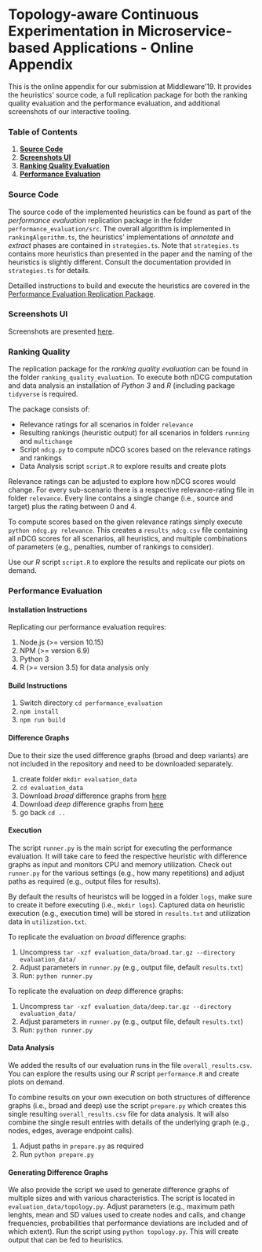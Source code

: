 # Topology-aware Continuous Experimentation in Microservice-based Applications - Online Appendix

This is the online appendix for our submission at Middleware'19. It provides the heuristics' source code, a full replication package for both the ranking quality evaluation and the performance evaluation, and additional screenshots of our interactive tooling.

### Table of Contents
1. **[Source Code](#source-code)**<br>
2. **[Screenshots UI](#screenshots-ui)**<br>
3. **[Ranking Quality Evaluation](#ranking-quality)**<br>
4. **[Performance Evaluation](#performance-evaluation)**<br>

### Source Code
The source code of the implemented heuristics can be found as part of the _performance evaluation_ replication package in the folder `performance_evaluation/src`. The overall algorithm is implemented in `rankingAlgorithm.ts`, the heuristics' implementations of _annotate_ and _extract_ phases are contained in `strategies.ts`. Note that `strategies.ts` contains more heuristics than presented in the paper and the naming of the heuristics is slightly different. Consult the documentation provided in `strategies.ts` for details.

Detailled instructions to build and execute the heuristics are covered in the [Performance Evaluation Replication Package](#performance-evaluation).

### Screenshots UI
Screenshots are presented [here](screenshots.md).

### Ranking Quality
The replication package for the _ranking quality evaluation_ can be found in the folder `ranking_quality_evaluation`. To execute both nDCG computation and data analysis an installation of _Python 3_ and _R_ (including package `tidyverse` is required.

The package consists of:
* Relevance ratings for all scenarios in folder `relevance` <br>
* Resulting rankings (heuristic output) for all scenarios in folders `running` and `multichange`<br>
* Script `ndcg.py` to compute nDCG scores based on the relevance ratings and rankings<br>
* Data Analysis script `script.R` to explore results and create plots<br>

Relevance ratings can be adjusted to explore how nDCG scores would change. For every sub-scenario there is a respective relevance-rating file in folder `relevance`. Every line contains a single change (i.e., source and target) plus the rating between 0 and 4.

To compute scores based on the given relevance ratings simply execute `python ndcg.py relevance`.
This creates a `results_ndcg.csv` file containing all nDCG scores for all scenarios, all heuristics, and multiple combinations of parameters (e.g., penalties, number of rankings to consider).

Use our _R_ script `script.R` to explore the results and replicate our plots on demand.


### Performance Evaluation

#### Installation Instructions
Replicating our performance evaluation requires:
1. Node.js (>= version 10.15)
2. NPM (>= version 6.9)
3. Python 3 
4. R (>= version 3.5) for data analysis only

#### Build Instructions
1. Switch directory `cd performance_evaluation`
2. `npm install`
3. `npm run build`

#### Difference Graphs
Due to their size the used difference graphs (broad and deep variants) are not included in the repository and need to be downloaded separately.

1. create folder `mkdir evaluation_data`
2. `cd evaluation_data`
3. Download _broad_ difference graphs from [here](https://figshare.com/s/0b92e30e27a420d8db6b)
4. Download _deep_ difference graphs from [here](https://figshare.com/s/8b8e17b2fb01f13ab705)
5. go back `cd ..`

#### Execution
The script `runner.py` is the main script for executing the performance evaluation. It will take care to feed the respective heuristic with difference graphs as input and monitors CPU and memory utilization. Check out `runner.py` for the various settings (e.g., how many repetitions) and adjust paths as required (e.g., output files for results). 

By default the results of heuristcs will be logged in a folder `logs`, make sure to create it before executing (i.e., `mkdir logs`).
Captured data on heuristic execution (e.g., execution time) will be stored in `results.txt` and utilization data in `utilization.txt`.

To replicate the evaluation on _broad_ difference graphs:
1. Uncompress `tar -xzf evaluation_data/broad.tar.gz --directory evaluation_data/`
2. Adjust parameters in `runner.py` (e.g., output file, default `results.txt`)
3. Run: `python runner.py`

To replicate the evaluation on _deep_ difference graphs:
1. Uncompress `tar -xzf evaluation_data/deep.tar.gz --directory evaluation_data/`
2. Adjust parameters in `runner.py` (e.g., output file, default `results.txt`)
2. Run: `python runner.py`

#### Data Analysis

We added the results of our evaluation runs in the file `overall_results.csv`. You can explore the results using our _R_ script `performance.R` and create plots on demand.

To combine results on your own execution on both structures of difference graphs (i.e., broad and deep) use the script `prepare.py` which creates this single resulting `overall_results.csv` file for data analysis. It will also combine the single result entries with details of the underlying graph (e.g., nodes, edges, average endpoint calls).

1. Adjust paths in `prepare.py` as required
2. Run `python prepare.py`

#### Generating Difference Graphs

We also provide the script we used to generate difference graphs of multiple sizes and with various characteristics. The script is located in `evaluation_data/topology.py`.
Adjust parameters (e.g., maximum path lenghts, mean and SD values used to create nodes and calls, and change frequencies, probabilities that performance deviations are included and of which extent). Run the script using `python topology.py`. This will create output that can be fed to heuristics.
